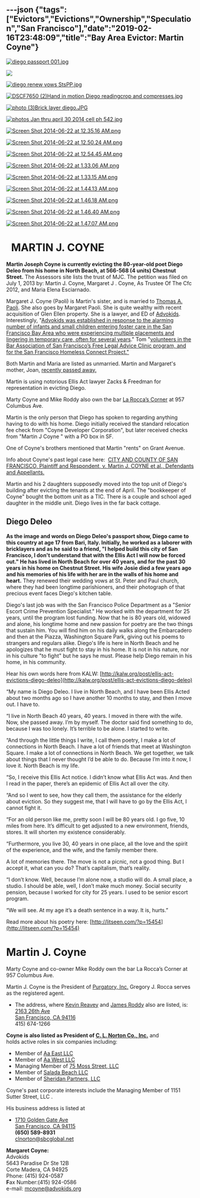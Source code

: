 ---json
{"tags":["Evictors","Evictions","Ownership","Speculation","San Francisco"],"date":"2019-02-16T23:48:09","title":"Bay Area Evictor: Martin Coyne"}
---

[![diego passport 001.jpg](https://images.squarespace-cdn.com/content/v1/52b7d7a6e4b0b3e376ac8ea2/1403423388287-L0UTSGATZGNFBNIDUR2E/ke17ZwdGBToddI8pDm48kH4z98CMRxxavtxAH6f5XEV7gQa3H78H3Y0txjaiv_0fDoOvxcdMmMKkDsyUqMSsMWxHk725yiiHCCLfrh8O1z4YTzHvnKhyp6Da-NYroOW3ZGjoBKy3azqku80C789l0nQwvinDXPV4EYh2MRzm-RQHSgFEQXUDTKxvdClKh-jUEFu3ToHFOfHfjLV5qWFKcQ/diego+passport+001.jpg)](https://images.squarespace-cdn.com/content/v1/52b7d7a6e4b0b3e376ac8ea2/1403423388287-L0UTSGATZGNFBNIDUR2E/ke17ZwdGBToddI8pDm48kH4z98CMRxxavtxAH6f5XEV7gQa3H78H3Y0txjaiv_0fDoOvxcdMmMKkDsyUqMSsMWxHk725yiiHCCLfrh8O1z4YTzHvnKhyp6Da-NYroOW3ZGjoBKy3azqku80C789l0nQwvinDXPV4EYh2MRzm-RQHSgFEQXUDTKxvdClKh-jUEFu3ToHFOfHfjLV5qWFKcQ/diego+passport+001.jpg) 

![](https://images.squarespace-cdn.com/content/v1/52b7d7a6e4b0b3e376ac8ea2/1403426857193-HNRTJMENFXSKX7E2X6DF/ke17ZwdGBToddI8pDm48kNKU_v8gJAcxDrmB-soKvj1Zw-zPPgdn4jUwVcJE1ZvWEtT5uBSRWt4vQZAgTJucoTqqXjS3CfNDSuuf31e0tVH7wdpQi_gwH_-rfgB8xc3aCDYU5QsKfHvKofLxtwAwA5XleA9PsoOHujT9UMkA80c/image-asset.jpeg)

[![diego renew vows StsPP.jpg](https://images.squarespace-cdn.com/content/v1/52b7d7a6e4b0b3e376ac8ea2/1403423385712-T1389DZAR1JLYWQ8DCO4/ke17ZwdGBToddI8pDm48kGZHMJJSBW4qkg3DnljxRml7gQa3H78H3Y0txjaiv_0fDoOvxcdMmMKkDsyUqMSsMWxHk725yiiHCCLfrh8O1z5QPOohDIaIeljMHgDF5CVlOqpeNLcJ80NK65_fV7S1URpIIt4OF36CmA1FnrELAB5E1kErEzA59hkQWBaogjYvHvuWo2HI-qfHtw_HX4eS0A/diego+renew+vows+StsPP.jpg)](https://images.squarespace-cdn.com/content/v1/52b7d7a6e4b0b3e376ac8ea2/1403423385712-T1389DZAR1JLYWQ8DCO4/ke17ZwdGBToddI8pDm48kGZHMJJSBW4qkg3DnljxRml7gQa3H78H3Y0txjaiv_0fDoOvxcdMmMKkDsyUqMSsMWxHk725yiiHCCLfrh8O1z5QPOohDIaIeljMHgDF5CVlOqpeNLcJ80NK65_fV7S1URpIIt4OF36CmA1FnrELAB5E1kErEzA59hkQWBaogjYvHvuWo2HI-qfHtw_HX4eS0A/diego+renew+vows+StsPP.jpg) 

[![DSCF7650 (2)Hand in motion Diego readingcrop and compresses.jpg](https://images.squarespace-cdn.com/content/v1/52b7d7a6e4b0b3e376ac8ea2/1403423387079-9F5TOUBHTRN8P96YL59G/ke17ZwdGBToddI8pDm48kOZZSifFvcJR_lqJt9k1_xdZw-zPPgdn4jUwVcJE1ZvWhcwhEtWJXoshNdA9f1qD7Xj1nVWs2aaTtWBneO2WM-ve9d4u1x4e7Ic7Rj7V9CJ_4EKPyK-26r4eLLQ8e2gHfg/DSCF7650+%282%29Hand+in+motion+Diego+readingcrop+and+compresses.jpg)](https://images.squarespace-cdn.com/content/v1/52b7d7a6e4b0b3e376ac8ea2/1403423387079-9F5TOUBHTRN8P96YL59G/ke17ZwdGBToddI8pDm48kOZZSifFvcJR_lqJt9k1_xdZw-zPPgdn4jUwVcJE1ZvWhcwhEtWJXoshNdA9f1qD7Xj1nVWs2aaTtWBneO2WM-ve9d4u1x4e7Ic7Rj7V9CJ_4EKPyK-26r4eLLQ8e2gHfg/DSCF7650+%282%29Hand+in+motion+Diego+readingcrop+and+compresses.jpg) 

[![photo (3)Brick layer diego.JPG](https://images.squarespace-cdn.com/content/v1/52b7d7a6e4b0b3e376ac8ea2/1403423391922-MU4JMD23M0SP8836PQHJ/ke17ZwdGBToddI8pDm48kKmw982fUOZVIQXHUCR1F55Zw-zPPgdn4jUwVcJE1ZvWQUxwkmyExglNqGp0IvTJZUJFbgE-7XRK3dMEBRBhUpw5XnxLBmEFHJGf_0qFdDpmIncOw4kq9OpCHNTYqzGO-E1YJr-Thht9Tdog4YtCwrE/photo+%283%29Brick+layer+diego.JPG)](https://images.squarespace-cdn.com/content/v1/52b7d7a6e4b0b3e376ac8ea2/1403423391922-MU4JMD23M0SP8836PQHJ/ke17ZwdGBToddI8pDm48kKmw982fUOZVIQXHUCR1F55Zw-zPPgdn4jUwVcJE1ZvWQUxwkmyExglNqGp0IvTJZUJFbgE-7XRK3dMEBRBhUpw5XnxLBmEFHJGf_0qFdDpmIncOw4kq9OpCHNTYqzGO-E1YJr-Thht9Tdog4YtCwrE/photo+%283%29Brick+layer+diego.JPG) 

[![photos Jan thru april 30 2014 cell ph 542.jpg](https://images.squarespace-cdn.com/content/v1/52b7d7a6e4b0b3e376ac8ea2/1403423409940-W8O3TJLNAKJ7P8BAUBZM/ke17ZwdGBToddI8pDm48kDHPSfPanjkWqhH6pl6g5ph7gQa3H78H3Y0txjaiv_0fDoOvxcdMmMKkDsyUqMSsMWxHk725yiiHCCLfrh8O1z4YTzHvnKhyp6Da-NYroOW3ZGjoBKy3azqku80C789l0mwONMR1ELp49Lyc52iWr5dNb1QJw9casjKdtTg1_-y4jz4ptJBmI9gQmbjSQnNGng/photos+Jan+thru+april+30+2014+cell+ph+542.jpg)](https://images.squarespace-cdn.com/content/v1/52b7d7a6e4b0b3e376ac8ea2/1403423409940-W8O3TJLNAKJ7P8BAUBZM/ke17ZwdGBToddI8pDm48kDHPSfPanjkWqhH6pl6g5ph7gQa3H78H3Y0txjaiv_0fDoOvxcdMmMKkDsyUqMSsMWxHk725yiiHCCLfrh8O1z4YTzHvnKhyp6Da-NYroOW3ZGjoBKy3azqku80C789l0mwONMR1ELp49Lyc52iWr5dNb1QJw9casjKdtTg1_-y4jz4ptJBmI9gQmbjSQnNGng/photos+Jan+thru+april+30+2014+cell+ph+542.jpg) 

[![Screen Shot 2014-06-22 at 12.35.16 AM.png](https://images.squarespace-cdn.com/content/v1/52b7d7a6e4b0b3e376ac8ea2/1403423394374-BJA5KAHMD68AF66HGF1Q/ke17ZwdGBToddI8pDm48kIXThrtUSm8LHynbd46eQEtZw-zPPgdn4jUwVcJE1ZvWQUxwkmyExglNqGp0IvTJZUJFbgE-7XRK3dMEBRBhUpxLPRDKo7FXxrLI9teAgOhsbsm3f_MeOTxS6CNELb7k3hhH9b2BhzW-dD-lX3VWxeE/Screen+Shot+2014-06-22+at+12.35.16+AM.png)](https://images.squarespace-cdn.com/content/v1/52b7d7a6e4b0b3e376ac8ea2/1403423394374-BJA5KAHMD68AF66HGF1Q/ke17ZwdGBToddI8pDm48kIXThrtUSm8LHynbd46eQEtZw-zPPgdn4jUwVcJE1ZvWQUxwkmyExglNqGp0IvTJZUJFbgE-7XRK3dMEBRBhUpxLPRDKo7FXxrLI9teAgOhsbsm3f_MeOTxS6CNELb7k3hhH9b2BhzW-dD-lX3VWxeE/Screen+Shot+2014-06-22+at+12.35.16+AM.png) 

[![Screen Shot 2014-06-22 at 12.50.24 AM.png](https://images.squarespace-cdn.com/content/v1/52b7d7a6e4b0b3e376ac8ea2/1403423397219-V3AD3IU8IRYBWZL8OWLB/ke17ZwdGBToddI8pDm48kBMSFrEYmTrkArege2u2X9IUqsxRUqqbr1mOJYKfIPR7LoDQ9mXPOjoJoqy81S2I8N_N4V1vUb5AoIIIbLZhVYxCRW4BPu10St3TBAUQYVKcgnvQLKMSqMz99h29YWvsQpLjjzaCXT8wsa9XXjXLYwE3u6z16v_gcg-_pjU_6z3l/Screen+Shot+2014-06-22+at+12.50.24+AM.png)](https://images.squarespace-cdn.com/content/v1/52b7d7a6e4b0b3e376ac8ea2/1403423397219-V3AD3IU8IRYBWZL8OWLB/ke17ZwdGBToddI8pDm48kBMSFrEYmTrkArege2u2X9IUqsxRUqqbr1mOJYKfIPR7LoDQ9mXPOjoJoqy81S2I8N_N4V1vUb5AoIIIbLZhVYxCRW4BPu10St3TBAUQYVKcgnvQLKMSqMz99h29YWvsQpLjjzaCXT8wsa9XXjXLYwE3u6z16v_gcg-_pjU_6z3l/Screen+Shot+2014-06-22+at+12.50.24+AM.png) 

[![Screen Shot 2014-06-22 at 12.54.45 AM.png](https://images.squarespace-cdn.com/content/v1/52b7d7a6e4b0b3e376ac8ea2/1403423399894-N5DAJVFFMHX94V23EB2B/ke17ZwdGBToddI8pDm48kHuZD2SIvlhQVdRpzPJyp0FZw-zPPgdn4jUwVcJE1ZvWQUxwkmyExglNqGp0IvTJZUJFbgE-7XRK3dMEBRBhUpyuDR_QxaP2KRgvmr3aghKk-tVHE4Lyh1lh2wCcDudPW3T2VLFpLNgn7LzLXk5funk/Screen+Shot+2014-06-22+at+12.54.45+AM.png)](https://images.squarespace-cdn.com/content/v1/52b7d7a6e4b0b3e376ac8ea2/1403423399894-N5DAJVFFMHX94V23EB2B/ke17ZwdGBToddI8pDm48kHuZD2SIvlhQVdRpzPJyp0FZw-zPPgdn4jUwVcJE1ZvWQUxwkmyExglNqGp0IvTJZUJFbgE-7XRK3dMEBRBhUpyuDR_QxaP2KRgvmr3aghKk-tVHE4Lyh1lh2wCcDudPW3T2VLFpLNgn7LzLXk5funk/Screen+Shot+2014-06-22+at+12.54.45+AM.png) 

[![Screen Shot 2014-06-22 at 1.33.06 AM.png](https://images.squarespace-cdn.com/content/v1/52b7d7a6e4b0b3e376ac8ea2/1403425705313-IDCF7T1PPHXDF81D383B/ke17ZwdGBToddI8pDm48kAJ_kC73FUWsybkrALuZwrJZw-zPPgdn4jUwVcJE1ZvWQUxwkmyExglNqGp0IvTJZUJFbgE-7XRK3dMEBRBhUpy26pqQ1xhzAWD3JmqDqtFQCmqDIgRalQALfrwHs21upmssk3a7XAf0ktfGWCBGJNo/Screen+Shot+2014-06-22+at+1.33.06+AM.png)](https://images.squarespace-cdn.com/content/v1/52b7d7a6e4b0b3e376ac8ea2/1403425705313-IDCF7T1PPHXDF81D383B/ke17ZwdGBToddI8pDm48kAJ_kC73FUWsybkrALuZwrJZw-zPPgdn4jUwVcJE1ZvWQUxwkmyExglNqGp0IvTJZUJFbgE-7XRK3dMEBRBhUpy26pqQ1xhzAWD3JmqDqtFQCmqDIgRalQALfrwHs21upmssk3a7XAf0ktfGWCBGJNo/Screen+Shot+2014-06-22+at+1.33.06+AM.png) 

[![Screen Shot 2014-06-22 at 1.33.15 AM.png](https://images.squarespace-cdn.com/content/v1/52b7d7a6e4b0b3e376ac8ea2/1403425705346-IYIWM03SMFOXREWBJMZF/ke17ZwdGBToddI8pDm48kLSCSdEg_QardJ190EJMGqtZw-zPPgdn4jUwVcJE1ZvWEtT5uBSRWt4vQZAgTJucoTqqXjS3CfNDSuuf31e0tVFLm2bJcDAr65DRiQ2CLBAqmVZk_LPGgQR_-yDxLW3-RGbSd6kfRtgWHgNMDgGnmDY/Screen+Shot+2014-06-22+at+1.33.15+AM.png)](https://images.squarespace-cdn.com/content/v1/52b7d7a6e4b0b3e376ac8ea2/1403425705346-IYIWM03SMFOXREWBJMZF/ke17ZwdGBToddI8pDm48kLSCSdEg_QardJ190EJMGqtZw-zPPgdn4jUwVcJE1ZvWEtT5uBSRWt4vQZAgTJucoTqqXjS3CfNDSuuf31e0tVFLm2bJcDAr65DRiQ2CLBAqmVZk_LPGgQR_-yDxLW3-RGbSd6kfRtgWHgNMDgGnmDY/Screen+Shot+2014-06-22+at+1.33.15+AM.png) 

[![Screen Shot 2014-06-22 at 1.44.13 AM.png](https://images.squarespace-cdn.com/content/v1/52b7d7a6e4b0b3e376ac8ea2/1403426456597-MYF2FJ2NKGMTS33XZLAW/ke17ZwdGBToddI8pDm48kItIigGbmsSZ_6uHcnwesqpZw-zPPgdn4jUwVcJE1ZvWEtT5uBSRWt4vQZAgTJucoTqqXjS3CfNDSuuf31e0tVEVKaIUwFCoV4yOZMwKPpg55jVRtA_vDhZ55IeYz8iLDGQ6l2WM7tn7mqHTODzkmeM/Screen+Shot+2014-06-22+at+1.44.13+AM.png)](https://images.squarespace-cdn.com/content/v1/52b7d7a6e4b0b3e376ac8ea2/1403426456597-MYF2FJ2NKGMTS33XZLAW/ke17ZwdGBToddI8pDm48kItIigGbmsSZ_6uHcnwesqpZw-zPPgdn4jUwVcJE1ZvWEtT5uBSRWt4vQZAgTJucoTqqXjS3CfNDSuuf31e0tVEVKaIUwFCoV4yOZMwKPpg55jVRtA_vDhZ55IeYz8iLDGQ6l2WM7tn7mqHTODzkmeM/Screen+Shot+2014-06-22+at+1.44.13+AM.png) 

[![Screen Shot 2014-06-22 at 1.46.18 AM.png](https://images.squarespace-cdn.com/content/v1/52b7d7a6e4b0b3e376ac8ea2/1403426462040-2CZMUDNGP8XTUTJOO4N3/ke17ZwdGBToddI8pDm48kIbTeRDLWfjAgOXyJu7mLi1Zw-zPPgdn4jUwVcJE1ZvWQUxwkmyExglNqGp0IvTJZUJFbgE-7XRK3dMEBRBhUpxmLb-61291P8Loi02XNvanRrkBHvHkab3E1eiFgz3XWgcgWxymSkqt0aMIFtg_nCg/Screen+Shot+2014-06-22+at+1.46.18+AM.png)](https://images.squarespace-cdn.com/content/v1/52b7d7a6e4b0b3e376ac8ea2/1403426462040-2CZMUDNGP8XTUTJOO4N3/ke17ZwdGBToddI8pDm48kIbTeRDLWfjAgOXyJu7mLi1Zw-zPPgdn4jUwVcJE1ZvWQUxwkmyExglNqGp0IvTJZUJFbgE-7XRK3dMEBRBhUpxmLb-61291P8Loi02XNvanRrkBHvHkab3E1eiFgz3XWgcgWxymSkqt0aMIFtg_nCg/Screen+Shot+2014-06-22+at+1.46.18+AM.png) 

[![Screen Shot 2014-06-22 at 1.46.40 AM.png](https://images.squarespace-cdn.com/content/v1/52b7d7a6e4b0b3e376ac8ea2/1403426471923-CM682QX3I4HX6JJUEBEU/ke17ZwdGBToddI8pDm48kF--6eIWWh5paO45iivWXihZw-zPPgdn4jUwVcJE1ZvWEtT5uBSRWt4vQZAgTJucoTqqXjS3CfNDSuuf31e0tVEG35D_fnWpqVeBSw7LKeehj0LsPY-CT0TSkqVg55m3VWQ6l2WM7tn7mqHTODzkmeM/Screen+Shot+2014-06-22+at+1.46.40+AM.png)](https://images.squarespace-cdn.com/content/v1/52b7d7a6e4b0b3e376ac8ea2/1403426471923-CM682QX3I4HX6JJUEBEU/ke17ZwdGBToddI8pDm48kF--6eIWWh5paO45iivWXihZw-zPPgdn4jUwVcJE1ZvWEtT5uBSRWt4vQZAgTJucoTqqXjS3CfNDSuuf31e0tVEG35D_fnWpqVeBSw7LKeehj0LsPY-CT0TSkqVg55m3VWQ6l2WM7tn7mqHTODzkmeM/Screen+Shot+2014-06-22+at+1.46.40+AM.png) 

[![Screen Shot 2014-06-22 at 1.47.07 AM.png](https://images.squarespace-cdn.com/content/v1/52b7d7a6e4b0b3e376ac8ea2/1403426472690-NC1M48SHBFHN2455DCL8/ke17ZwdGBToddI8pDm48kDWcY0ojXZ-Uau8ItUBWm7tZw-zPPgdn4jUwVcJE1ZvWQUxwkmyExglNqGp0IvTJZamWLI2zvYWH8K3-s_4yszcp2ryTI0HqTOaaUohrI8PIY_rLsxdkwp7lQSvotuybE0M6_brLVC5WtKAW1Xl4Vh0/Screen+Shot+2014-06-22+at+1.47.07+AM.png)](https://images.squarespace-cdn.com/content/v1/52b7d7a6e4b0b3e376ac8ea2/1403426472690-NC1M48SHBFHN2455DCL8/ke17ZwdGBToddI8pDm48kDWcY0ojXZ-Uau8ItUBWm7tZw-zPPgdn4jUwVcJE1ZvWQUxwkmyExglNqGp0IvTJZamWLI2zvYWH8K3-s_4yszcp2ryTI0HqTOaaUohrI8PIY_rLsxdkwp7lQSvotuybE0M6_brLVC5WtKAW1Xl4Vh0/Screen+Shot+2014-06-22+at+1.47.07+AM.png) 

  MARTIN J. COYNE
=================

**Martin Joseph Coyne is currently evicting the 80-year-old poet Diego Deleo from his home in North Beach, at 566-568 (4 units) Chestnut Street.** The Assessors site lists the trust of MJC. The petition was filed on July 1, 2013 by: Martin J. Coyne, Margaret J . Coyne, As Trustee Of The Cfc 2012, and Maria Elena Esciarnado.

Margaret J. Coyne (Paoli) is Martin's sister, and is married to [Thomas A. Paoli](http://www.paoligeerhart.com/attorneys/tom-paoli/). She also goes by Margaret Paoli. She is quite wealthy with recent acquisition of Glen Ellen property. She is a lawyer, and ED of [Advokids](http://members.calbar.ca.gov/fal/Member/Detail/104331). Interestingly, "[Advokids was established in response to the alarming number of infants and small children entering foster care in the San Francisco Bay Area who were experiencing multiple placements and lingering in temporary care, often for several years](http://advokids.org/about-us/)." Tom "[volunteers in the Bar Association of San Francisco’s Free Legal Advice Clinic program, and for the San Francisco Homeless Connect Project."](http://www.paoligeerhart.com/attorneys/tom-paoli/)

Both Martin and Maria are listed as unmarried. Martin and Margaret's mother, Joan, [recently passed away.](http://www.legacy.com/obituaries/sfgate/obituary.aspx?pid=164388608)

Martin is using notorious Ellis Act lawyer Zacks & Freedman for representation in evicting Diego.

Marty Coyne and Mike Roddy also own the bar [La Rocca’s Corner](http://www.sfgate.com/bayarea/article/Leo-La-Rocca-his-North-Beach-saloon-was-2541697.php) at 957 Columbus Ave. 

Martin is the only person that Diego has spoken to regarding anything having to do with his home. Diego initially received the standard relocation fee check from "Coyne Developer Corporation", but later received checks from "Martin J Coyne " with a PO box in SF.

One of Coyne's brothers mentioned that Martin "rents" on Grant Avenue.

Info about Coyne's past legal case here:  [CITY AND COUNTY OF SAN FRANCISCO, Plaintiff and Respondent, v. Martin J. COYNE et al., Defendants and Appellants.](http://caselaw.findlaw.com/ca-court-of-appeal/1019103.html)

Martin and his 2 daughters supposedly moved into the top unit of Diego's building after evicting the tenants at the end of April. The "bookkeeper of Coyne" bought the bottom unit as a TIC. There is a couple and school aged daughter in the middle unit. Diego lives in the far back cottage.

**Diego Deleo**
---------------

**As the image and words on Diego Deleo's passport show, Diego came to this country at age 17 from Bari, Italy. Initially, he worked as a laborer with bricklayers and as he said to a friend, "I helped build this city of San Francisco, I don't understand that with the Ellis Act I will now be forced out." He has lived in North Beach for over 40 years, and for the past 30 years in his home on Chestnut Street. His wife Josie died a few years ago and his memories of his life with her are in the walls of his home and heart.** They renewed their wedding vows at St. Peter and Paul church, where they had been longtime parishioners, and their photograph of that precious event faces Diego's kitchen table.

Diego's last job was with the San Francisco Police Department as a "Senior Escort Crime Prevention Specialist." He worked with the department for 25 years, until the program lost funding. Now that he is 80 years old, widowed and alone, his longtime home and new passion for poetry are the two things that sustain him. You will find him on his daily walks along the Embarcadero and then at the Piazza, Washington Square Park, giving out his poems to strangers and regulars alike. Diego's life is here in North Beach and he apologizes that he must fight to stay in his home. It is not in his nature, nor in his culture "to fight" but he says he must. Please help Diego remain in his home, in his community.

Hear his own words here from KALW: [http://kalw.org/post/ellis-act-evictions-diego-deleo](http://kalw.org/post/ellis-act-evictions-diego-deleo)

“My name is Diego Deleo. I live in North Beach, and I have been Ellis Acted about two months ago so I have another 10 months to stay, and then I move out. I have to.

“I live in North Beach 40 years, 40 years. I moved in there with the wife. Now, she passed away. I’m by myself. The doctor said find something to do, because I was too lonely. It’s terrible to be alone. I started to write.

“And through the little things I write, I call them poetry, I make a lot of connections in North Beach. I have a lot of friends that meet at Washington Square. I make a lot of connections in North Beach. We get together, we talk about things that I never thought I’d be able to do. Because I’m into it now, I love it. North Beach is my life.

“So, I receive this Ellis Act notice. I didn’t know what Ellis Act was. And then I read in the paper, there’s an epidemic of Ellis Act all over the city.

“And so I went to see, how they call them, the assistance for the elderly about eviction. So they suggest me, that I will have to go by the Ellis Act, I cannot fight it.

“For an old person like me, pretty soon I will be 80 years old. I go five, 10 miles from here. It’s difficult to get adjusted to a new environment, friends, stores. It will shorten my existence considerably.

“Furthermore, you live 30, 40 years in one place, all the love and the spirit of the experience, and the wife, and the family member there.

A lot of memories there. The move is not a picnic, not a good thing. But I accept it, what can you do? That’s capitalism, that’s reality.

“I don’t know. Well, because I’m alone now, a studio will do. A small place, a studio. I should be able, well, I don’t make much money. Social security pension, because I worked for city for 25 years. I used to be senior escort program.

“We will see. At my age it’s a death sentence in a way. It is, hurts.”

Read more about his poetry here: [http://litseen.com/?p=15454](http://litseen.com/?p=15454)

**Martin J. Coyne**
===================

Marty Coyne and co-owner Mike Roddy own the bar La Rocca’s Corner at  957 Columbus Ave.  
  
Martin J. Coyne is the President of [Purgatory, Inc.](http://www.corporationwiki.com/California/San-Francisco/purgatory-inc/42643281.aspx) Gregory J. Rocca serves as the registered agent.

*   The address, where [Kevin Reavey](http://www.corporationwiki.com/California/San-Francisco/kevin-reavey/40405682.aspx) and [James Roddy](http://www.corporationwiki.com/California/San-Francisco/james-roddy/92245205.aspx) also are listed, is:  
    [2163 26th Ave](http://www.corporationwiki.com/California/San-Francisco/2163-26th-Ave-San-Francisco-CA-94116-a20601417.aspx)  
    [San Francisco, CA 94116](http://www.corporationwiki.com/California/San-Francisco/2163-26th-Ave-San-Francisco-CA-94116-a20601417.aspx)  
    415) 674-1266

**Coyne is also listed as President of [C. L. Norton Co., Inc.](http://www.corporationwiki.com/California/South-San-Francisco/c-l-norton-co-inc/39731588.aspx)** and  
holds active roles in six companies including:

*   Member of [Aa East LLC](http://www.corporationwiki.com/California/San-Francisco/aa-east-llc/46891965.aspx)
*   Member of [Aa West LLC](http://www.corporationwiki.com/California/San-Francisco/aa-west-llc/46891969.aspx)
*   Managing Member of [75 Moss Street, LLC](http://www.corporationwiki.com/California/San-Francisco/75-moss-street-llc/46804582.aspx)
*   Member of [Salada Beach LLC](http://www.corporationwiki.com/California/San-Francisco/salada-beach-llc/46256732.aspx)
*   Member of [Sheridan Partners, LLC](http://www.corporationwiki.com/California/San-Francisco/sheridan-partners-llc/46592041.aspx)

Coyne's past corporate interests include the Managing Member of 1151 Sutter Street, LLC .

His business address is listed at

*   [1710 Golden Gate Ave](http://www.corporationwiki.com/California/San-Francisco/1710-Golden-Gate-Ave-San-Francisco-CA-94115-a20252439.aspx)  
    [San Francisco, CA 94115](http://www.corporationwiki.com/California/San-Francisco/1710-Golden-Gate-Ave-San-Francisco-CA-94115-a20252439.aspx)  
    **(650) 589-8931**  
    [clnorton@sbcglobal.net](mailto:clnorton@sbcglobal.net)

**Margaret Coyne:**  
Advokids  
5643 Paradise Dr Ste 12B  
Corte Madera, CA 94925  
Phone: (415) 924-0587  
**F**ax Number:(415) 924-0586  
e-mail: [mcoyne@advokids.org](mailto:mcoyne@advokids.org)